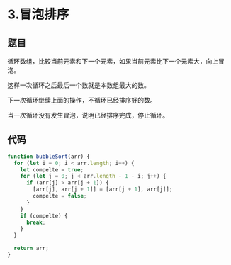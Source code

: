 # 3.冒泡排序

## 题目

循环数组，比较当前元素和下一个元素，如果当前元素比下一个元素大，向上冒泡。

这样一次循环之后最后一个数就是本数组最大的数。

下一次循环继续上面的操作，不循环已经排序好的数。

当一次循环没有发生冒泡，说明已经排序完成，停止循环。

## 代码

~~~js
function bubbleSort(arr) {
  for (let i = 0; i < arr.length; i++) {
    let compelte = true;
    for (let j = 0; j < arr.length - 1 - i; j++) {
      if (arr[j] > arr[j + 1]) {
        [arr[j], arr[j + 1]] = [arr[j + 1], arr[j]];
        compelte = false;
      }
    }
    if (compelte) {
      break;
    }
  }

  return arr;
}
~~~

